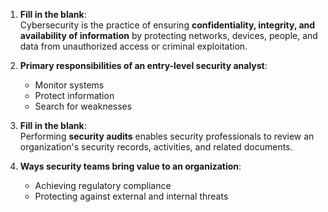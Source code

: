 1. **Fill in the blank**:  
   Cybersecurity is the practice of ensuring **confidentiality, integrity, and availability of information** by protecting networks, devices, people, and data from unauthorized access or criminal exploitation.

2. **Primary responsibilities of an entry-level security analyst**:  
   - Monitor systems  
   - Protect information  
   - Search for weaknesses  

3. **Fill in the blank**:  
   Performing **security audits** enables security professionals to review an organization's security records, activities, and related documents.

4. **Ways security teams bring value to an organization**:  
   - Achieving regulatory compliance  
   - Protecting against external and internal threats  
